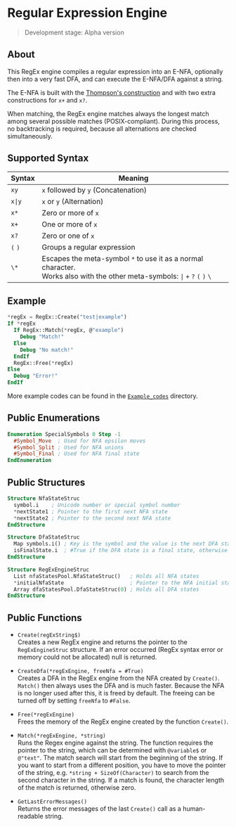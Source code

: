 # Regular Expression Engine

> Development stage: Alpha version

## About

This RegEx engine compiles a regular expression into an E-NFA, optionally then into a very fast DFA, and can execute the E-NFA/DFA against a string.

The E-NFA is built with the [Thompson's construction](https://en.wikipedia.org/wiki/Thompson%27s_construction) and with two extra constructions for `x+` and `x?`.

When matching, the RegEx engine matches always the longest match among several possible matches (POSIX-compliant). During this process, no backtracking is required, because all alternations are checked simultaneously.

## Supported Syntax

| Syntax  | Meaning |
| ------- | ------- |
| `xy`    | `x` followed by `y` (Concatenation) |
| `x\|y`  | `x` or `y` (Alternation) |
| `x*`    | Zero or more of `x` |
| `x+`    | One or more of `x` |
| `x?`    | Zero or one of `x` |
| `(` `)` | Groups a regular expression |
| `\*`    | Escapes the meta-symbol `*` to use it as a normal character.<br>Works also with the other meta-symbols: `\|` `+` `?` `(` `)` `\` |

## Example

```purebasic
*regEx = RegEx::Create("test|example")
If *regEx
  If RegEx::Match(*regEx, @"example")
    Debug "Match!"
  Else
    Debug "No match!"
  EndIf
  RegEx::Free(*regEx)
Else
  Debug "Error!"
EndIf
```
More example codes can be found in the [`Example_codes`](Example_codes) directory.

## Public Enumerations

```purebasic
Enumeration SpecialSymbols 0 Step -1
  #Symbol_Move  ; Used for NFA epsilon moves
  #Symbol_Split ; Used for NFA unions
  #Symbol_Final ; Used for NFA final state
EndEnumeration
```

## Public Structures

```purebasic
Structure NfaStateStruc
  symbol.i    ; Unicode number or special symbol number
  *nextState1 ; Pointer to the first next NFA state
  *nextState2 ; Pointer to the second next NFA state
EndStructure
```

```purebasic
Structure DfaStateStruc
  Map symbols.i() ; Key is the symbol and the value is the next DFA state
  isFinalState.i  ; #True if the DFA state is a final state, otherwise #False
EndStructure
```

```purebasic
Structure RegExEngineStruc
  List nfaStatesPool.NfaStateStruc()   ; Holds all NFA states
  *initialNfaState                     ; Pointer to the NFA initial state
  Array dfaStatesPool.DfaStateStruc(0) ; Holds all DFA states
EndStructure
```

## Public Functions

- `Create(regExString$)`<br>
Creates a new RegEx engine and returns the pointer to the `RegExEngineStruc` structure. If an error occurred (RegEx syntax error or memory could not be allocated) null is returned.

- `CreateDfa(*regExEngine, freeNfa = #True)`<br>
Creates a DFA in the RegEx engine from the NFA created by `Create()`. `Match()` then always uses the DFA and is much faster. Because the NFA is no longer used after this, it is freed by default. The freeing can be turned off by setting `freeNfa` to `#False`.

- `Free(*regExEngine)`<br>
Frees the memory of the RegEx engine created by the function `Create()`.

- `Match(*regExEngine, *string)`<br>
Runs the Regex engine against the string. The function requires the pointer to the string, which can be determined with `@variable$` or `@"text"`. The match search will start from the beginning of the string. If you want to start from a different position, you have to move the pointer of the string, e.g. `*string + SizeOf(Character)` to search from the second character in the string. If a match is found, the character length of the match is returned, otherwise zero.

- `GetLastErrorMessages()`<br>
Returns the error messages of the last `Create()` call as a human-readable string.

